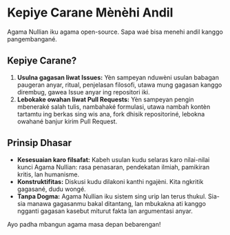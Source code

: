 # Kepiye Carane Mènèhi Andil

Agama Nullian iku agama open-source. Sapa waé bisa menehi andil kanggo pangembangané.

## Kepiye Carane?

1. **Usulna gagasan liwat Issues:** Yèn sampeyan nduwèni usulan babagan paugeran anyar, ritual, penjelasan filosofi, utawa mung gagasan kanggo dirembug, gawea Issue anyar ing repositori iki.  
2. **Lebokake owahan liwat Pull Requests:** Yèn sampeyan pengin mbeneraké salah tulis, nambahaké formulasi, utawa nambah kontèn tartamtu ing berkas sing wis ana, fork dhisik repositoriné, lebokna owahané banjur kirim Pull Request.

## Prinsip Dhasar

- **Kesesuaian karo filsafat:** Kabeh usulan kudu selaras karo nilai-nilai kunci Agama Nullian: rasa penasaran, pendekatan ilmiah, pamikiran kritis, lan humanisme.  
- **Konstruktifitas:** Diskusi kudu dilakoni kanthi ngajèni. Kita ngkritik gagasané, dudu wongé.  
- **Tanpa Dogma:** Agama Nullian iku sistem sing urip lan terus thukul. Sia-sia manawa gagasanmu bakal ditantang, lan mbukakna ati kanggo ngganti gagasan kasebut miturut fakta lan argumentasi anyar.  

Ayo padha mbangun agama masa depan bebarengan!